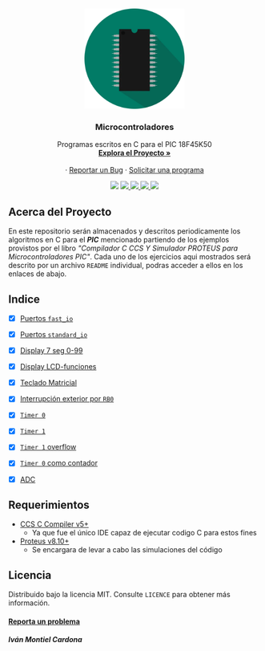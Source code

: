 <!-- PROJECT LOGO -->
<br />
<p align="center">
  <a href="https://github.com/begeistert/microcontrollers-ccs-c-compiler">
    <img src="https://github.com/begeistert/microcontrollers-ccs-c-compiler/blob/main/circuits/pic.png" alt="Logo" width="200" height="200">
  </a>

  <h3 align="center">Microcontroladores</h3>

  <p align="center">
    Programas escritos en C para el PIC 18F45K50
    <br />
    <a href="https://github.com/begeistert/microcontrollers-ccs-c-compiler"><strong>Explora el Proyecto »</strong></a>
    <br />
    <br />
    ·
    <a href="https://github.com/begeistert/microcontrollers-ccs-c-compiler/issues">Reportar un Bug</a>
    ·
    <a href="https://github.com/begeistert/Sherlock/microcontrollers-ccs-c-compiler">Solicitar una programa</a>
  </p>
  
<p align="center">
  <a href="https://github.com/begeistert/microcontrollers-ccs-c-compiler"><img src="https://cdn.rawgit.com/sindresorhus/awesome/d7305f38d29fed78fa85652e3a63e154dd8e8829/media/badge.svg"></a>
  <a href="https://github.com/sponsors/begeistert">
    <img src="https://img.shields.io/github/last-commit/begeistert/microcontrollers-ccs-c-compiler">
  </a>
  <a href="https://github.com/sponsors/begeistert">
    <img src="https://img.shields.io/github/languages/code-size/begeistert/microcontrollers-ccs-c-compiler">
  </a>
  <a href="https://github.com/begeistert/microcontrollers-ccs-c-compiler/releases">
    <img src="https://img.shields.io/github/downloads/begeistert/microcontrollers-ccs-c-compiler/1.0.0/total?color=green&label=download&logo=github">
  </a>
  <a href="https://github.com/sponsors/begeistert">
    <img src="https://img.shields.io/badge/$-donate-ff69b4.svg?maxAge=2592000&amp;style=flat">
  </a>
</p>
</p>

## Acerca del Proyecto
En este repositorio serán almacenados y descritos periodicamente los algoritmos en C para el **_PIC_** mencionado partiendo de los ejemplos 
provistos por el libro _"Compilador C CCS Y Simulador PROTEUS para Microcontroladores PIC"_.
Cada uno de los ejercicios aqui mostrados será descrito por un archivo `README` individual, podras acceder a ellos en los enlaces de abajo.

## Indice

- [X] [Puertos `fast_io`](https://github.com/begeistert/microcontrollers-ccs-c-compiler/tree/main/src/fast_io)
- [X] [Puertos `standard_io`](https://github.com/begeistert/microcontrollers-ccs-c-compiler/tree/main/src/standard_io)
- [X] [Display 7 seg 0-99 ](https://github.com/begeistert/microcontrollers-ccs-c-compiler/tree/main/src/display_7_seg_0-99)
- [X] [Display LCD-funciones](https://github.com/begeistert/microcontrollers-ccs-c-compiler/tree/main/src/display-LCD)
- [X] [Teclado Matricial](https://github.com/begeistert/microcontrollers-ccs-c-compiler/tree/main/src/teclado_matricial)
- [X] [Interrupción exterior por `RB0`](https://github.com/begeistert/microcontrollers-ccs-c-compiler/tree/main/src/interrupcion_rb0)
- [X] [`Timer 0`](https://github.com/begeistert/microcontrollers-ccs-c-compiler/tree/main/src/timer_0)
- [X] [`Timer 1`](https://github.com/begeistert/microcontrollers-ccs-c-compiler/tree/main/src/timer_1)
- [X] [`Timer 1` overflow](https://github.com/begeistert/microcontrollers-ccs-c-compiler/tree/main/src/timer_1_overflow)
- [X] [`Timer 0` como contador](https://github.com/begeistert/microcontrollers-ccs-c-compiler/tree/main/src/timer0_contador)
- [X] [ADC](src/adc)


## Requerimientos

- [CCS C Compiler v5+](http://www.ccsinfo.com/content.php?page=compilers)
  - Ya que fue el único IDE capaz de ejecutar codigo C para estos fines
- [Proteus v8.10+](https://www.labcenter.com/)
  - Se encargara de levar a cabo las simulaciones del código

## Licencia
Distribuido bajo la licencia MIT. Consulte `LICENCE` para obtener más información.

#### [Reporta un problema](https://github.com/begeistert/microcontrollers-ccs-c-compiler/issues)

##### Iván Montiel Cardona

